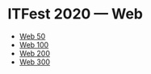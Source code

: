 # ITFest 2020 — Web

- [Web 50](web-50.md)
- [Web 100](web-100.md)
- [Web 200](web-200.md)
- [Web 300](web-300.md)
